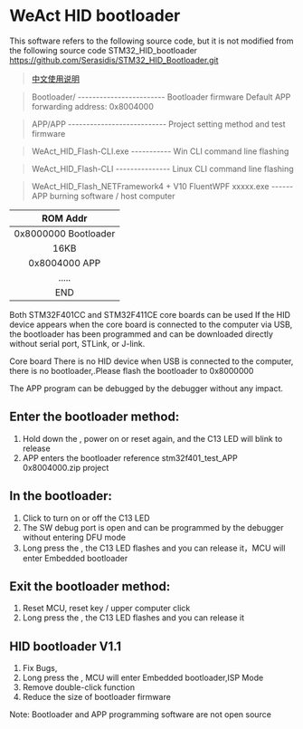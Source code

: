 
# WeAct HID bootloader

This software refers to the following source code, but it is not modified from the following source code
STM32_HID_bootloader https://github.com/Serasidis/STM32_HID_Bootloader.git

> [中文使用说明](/Soft/WeAct_HID_FW_Bootloader/README_zh-CN.md)

> Bootloader/  ------------------------  Bootloader firmware Default APP forwarding address: 0x8004000

> APP/APP   ---------------------------  Project setting method and test firmware

> WeAct_HID_Flash-CLI.exe  ----------- Win CLI command line flashing

> WeAct_HID_Flash-CLI  --------------- Linux CLI command line flashing

> WeAct_HID_Flash_NETFramework4 + V10 FluentWPF xxxxx.exe  ------  APP burning software / host computer

|ROM Addr|
|:--:|
|0x8000000 Bootloader|       
|16KB |        
|0x8004000 APP|  
|..... |
|END|

Both STM32F401CC and STM32F411CE core boards can be used
If the HID device appears when the core board is connected to the computer via USB, the bootloader has been programmed and can be downloaded directly without serial port, STLink, or J-link.

Core board There is no HID device when USB is connected to the computer, there is no bootloader,.Please flash the bootloader to 0x8000000

The APP program can be debugged by the debugger without any impact.

## Enter the bootloader method:
1. Hold down the <KEY key>, power on or reset again, and the C13 LED will blink to release
2. APP enters the bootloader reference stm32f401_test_APP 0x8004000.zip project

## In the bootloader:
1. <KEY key> Click to turn on or off the C13 LED
2. The SW debug port is open and can be programmed by the debugger without entering DFU mode
3. Long press the <KEY key>, the C13 LED flashes and you can release it，MCU will enter Embedded bootloader

## Exit the bootloader method:
1. Reset MCU, reset key / upper computer click <MCU reset>
2. Long press the <KEY key>, the C13 LED flashes and you can release it

## HID bootloader V1.1
1. Fix Bugs,
2. Long press the <KEY key>, MCU will enter Embedded bootloader,ISP Mode
3. Remove double-click function
4. Reduce the size of bootloader firmware

Note: Bootloader and APP programming software are not open source
